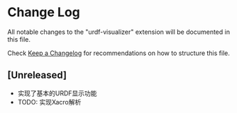# Change Log

All notable changes to the "urdf-visualizer" extension will be documented in this file.

Check [Keep a Changelog](http://keepachangelog.com/) for recommendations on how to structure this file.

## [Unreleased]

- 实现了基本的URDF显示功能
- TODO: 实现Xacro解析